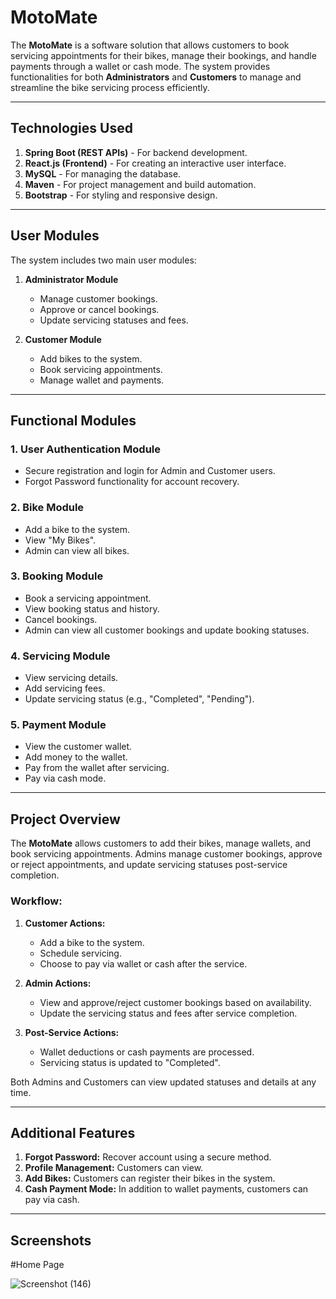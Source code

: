 # MotoMate

The **MotoMate** is a software solution that allows customers to book servicing appointments for their bikes, manage their bookings, and handle payments through a wallet or cash mode. The system provides functionalities for both **Administrators** and **Customers** to manage and streamline the bike servicing process efficiently.

---

## Technologies Used
1. **Spring Boot (REST APIs)** - For backend development.
2. **React.js (Frontend)** - For creating an interactive user interface.
3. **MySQL** - For managing the database.
4. **Maven** - For project management and build automation.
5. **Bootstrap** - For styling and responsive design.

---

## User Modules
The system includes two main user modules:

1. **Administrator Module**  
   - Manage customer bookings.  
   - Approve or cancel bookings.  
   - Update servicing statuses and fees.

2. **Customer Module**  
   - Add bikes to the system.  
   - Book servicing appointments.  
   - Manage wallet and payments.

---

## Functional Modules

### 1. **User Authentication Module**  
   - Secure registration and login for Admin and Customer users.  
   - Forgot Password functionality for account recovery.  

### 2. **Bike Module**  
   - Add a bike to the system.  
   - View "My Bikes".  
   - Admin can view all bikes.  

### 3. **Booking Module**  
   - Book a servicing appointment.  
   - View booking status and history.  
   - Cancel bookings.  
   - Admin can view all customer bookings and update booking statuses.  

### 4. **Servicing Module**  
   - View servicing details.  
   - Add servicing fees.  
   - Update servicing status (e.g., "Completed", "Pending").  

### 5. **Payment Module**  
   - View the customer wallet.  
   - Add money to the wallet.  
   - Pay from the wallet after servicing.  
   - Pay via cash mode.

---

## Project Overview  

The **MotoMate** allows customers to add their bikes, manage wallets, and book servicing appointments. Admins manage customer bookings, approve or reject appointments, and update servicing statuses post-service completion.

### Workflow:
1. **Customer Actions:**  
   - Add a bike to the system.  
   - Schedule servicing.  
   - Choose to pay via wallet or cash after the service.  

2. **Admin Actions:**  
   - View and approve/reject customer bookings based on availability.  
   - Update the servicing status and fees after service completion.  

3. **Post-Service Actions:**  
   - Wallet deductions or cash payments are processed.  
   - Servicing status is updated to "Completed".  

Both Admins and Customers can view updated statuses and details at any time.

---

## Additional Features  
1. **Forgot Password:** Recover account using a secure method.  
2. **Profile Management:** Customers can view.  
3. **Add Bikes:** Customers can register their bikes in the system.  
4. **Cash Payment Mode:** In addition to wallet payments, customers can pay via cash.  

---
## Screenshots

#Home Page

![Screenshot (146)](https://github.com/user-attachments/assets/3aae5a9f-3ca4-4c16-ae3f-387289657feb)




